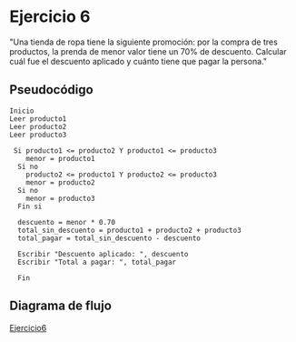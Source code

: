 # Ejercicio 6

"Una tienda de ropa tiene la siguiente promoción: por la compra de tres productos, la prenda de menor valor tiene un 70% de descuento. Calcular cuál fue el descuento aplicado y cuánto tiene que pagar la persona."

## Pseudocódigo

```
Inicio
Leer producto1
Leer producto2
Leer producto3

 Si producto1 <= producto2 Y producto1 <= producto3
    menor = producto1
  Si no 
    producto2 <= producto1 Y producto2 <= producto3
    menor = producto2
  Si no
    menor = producto3
  Fin si

  descuento = menor * 0.70
  total_sin_descuento = producto1 + producto2 + producto3
  total_pagar = total_sin_descuento - descuento

  Escribir "Descuento aplicado: ", descuento
  Escribir "Total a pagar: ", total_pagar

  Fin
```


## Diagrama de flujo
[Ejercicio6]()
